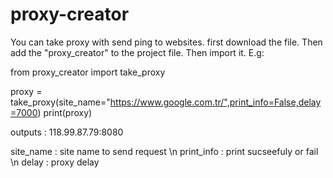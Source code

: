 # proxy-creator
You can take proxy with send ping to websites.
first download the file. Then add the "proxy_creator" to the project file. Then import it. E.g:

from proxy_creator import take_proxy

proxy = take_proxy(site_name="https://www.google.com.tr/",print_info=False,delay=7000)
print(proxy)

outputs : 
  118.99.87.79:8080


site_name : site name to send request \n
print_info : print sucseefuly or fail \n
delay : proxy delay 
